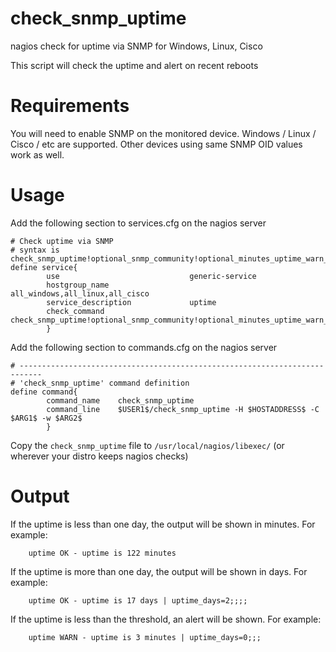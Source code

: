 # check_snmp_uptime
nagios check for uptime via SNMP for Windows, Linux, Cisco 

This script will check the uptime and alert on recent reboots

# Requirements
You will need to enable SNMP on the monitored device.  Windows / Linux / Cisco / etc are supported.  Other devices using same SNMP OID values work as well.

# Usage
Add the following section to services.cfg on the nagios server
```
# Check uptime via SNMP
# syntax is check_snmp_uptime!optional_snmp_community!optional_minutes_uptime_warn_threshold
define service{
        use                             generic-service
        hostgroup_name                  all_windows,all_linux,all_cisco
        service_description             uptime
        check_command                   check_snmp_uptime!optional_snmp_community!optional_minutes_uptime_warn_threshold
        }
```

Add the following section to commands.cfg on the nagios server
```
# ---------------------------------------------------------------------------
# 'check_snmp_uptime' command definition
define command{
        command_name    check_snmp_uptime
        command_line    $USER1$/check_snmp_uptime -H $HOSTADDRESS$ -C $ARG1$ -w $ARG2$
        }
```

Copy the `check_snmp_uptime` file to `/usr/local/nagios/libexec/` (or wherever your distro keeps nagios checks)

# Output
If the uptime is less than one day, the output will be shown in minutes.  For example:
```
    uptime OK - uptime is 122 minutes
```
If the uptime is more than one day, the output will be shown in days.  For example:
```
    uptime OK - uptime is 17 days | uptime_days=2;;;;
```
If the uptime is less than the threshold, an alert will be shown.  For example:
```
    uptime WARN - uptime is 3 minutes | uptime_days=0;;;
```

